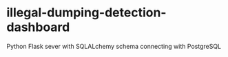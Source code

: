 # illegal-dumping-detection-dashboard
Python Flask sever with SQLALchemy schema connecting with PostgreSQL
